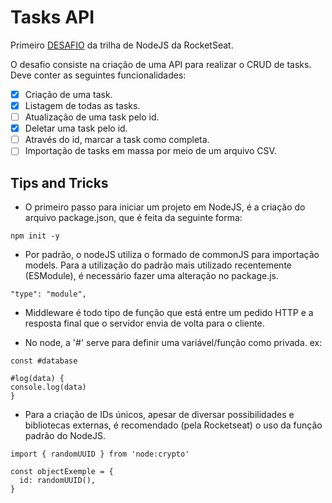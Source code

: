 # Tasks API

Primeiro
[DESAFIO](https://efficient-sloth-d85.notion.site/Desafio-01-2d48608f47644519a408b438b52d913f)
da trilha de NodeJS da RocketSeat.

O desafio consiste na criação de uma API para realizar o CRUD de tasks. Deve
conter as seguintes funcionalidades:

- [x] Criação de uma task.
- [x] Listagem de todas as tasks.
- [ ] Atualização de uma task pelo id.
- [x] Deletar uma task pelo id.
- [ ] Através do id, marcar a task como completa.
- [ ] Importação de tasks em massa por meio de um arquivo CSV.

## Tips and Tricks

- O primeiro passo para iniciar um projeto em NodeJS, é a criação do arquivo
  package.json, que é feita da seguinte forma:

```
npm init -y
```

- Por padrão, o nodeJS utiliza o formado de commonJS para importação models.
  Para a utilização do padrão mais utilizado recentemente (ESModule), é
  necessário fazer uma alteração no package.js.

```
"type": "module",
```

- Middleware é todo tipo de função que está entre um pedido HTTP e a resposta
  final que o servidor envia de volta para o cliente.

- No node, a '#' serve para definir uma variável/função como privada. ex:

```
const #database

#log(data) {
console.log(data)
}
```

- Para a criação de IDs únicos, apesar de diversar possibilidades e bibliotecas
  externas, é recomendado (pela Rocketseat) o uso da função padrão do NodeJS.

```
import { randomUUID } from 'node:crypto'

const objectExemple = {
  id: randomUUID(),
}
```
